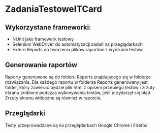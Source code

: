 # ZadaniaTestoweITCard

## Wykorzystane frameworki:
- NUnit jako framework testowy
- Selenium WebDriver do automatyzacji zadań na przeglądarkach
- Extern Reports do tworzenia plików raportów z wynikami testów.

## Generowanie raportów
Raporty generowane są do folderu Reports znajdującego się w folderze rozwiązania. 
Dla każdego raportu w folderze Reports generowany jest folder, który zawierać będzie plik html z 
opisem przebiegu testów i zrzuty ekranu zrobione podczas wykonywania testów, jeśli przydarzył się błąd. Zrzuty ekranu widoczne są również w raporcie.

## Przeglądarki
Testy przeprowadzane są na przeglądarkach Google Chrome i Firefox.
